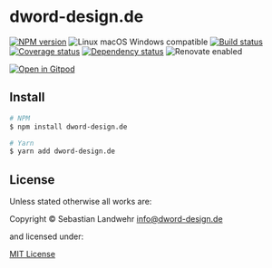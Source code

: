 <!-- TITLE/ -->
# dword-design.de
<!-- /TITLE -->

<!-- BADGES/ -->
[![NPM version](https://img.shields.io/npm/v/dword-design.de.svg)](https://npmjs.org/package/dword-design.de)
![Linux macOS Windows compatible](https://img.shields.io/badge/os-linux%20%7C%C2%A0macos%20%7C%C2%A0windows-blue)
[![Build status](https://img.shields.io/github/workflow/status/dword-design/dword-design.de/build)](https://github.com/dword-design/dword-design.de/actions)
[![Coverage status](https://img.shields.io/coveralls/dword-design/dword-design.de)](https://coveralls.io/github/dword-design/dword-design.de)
[![Dependency status](https://img.shields.io/david/dword-design/dword-design.de)](https://david-dm.org/dword-design/dword-design.de)
![Renovate enabled](https://img.shields.io/badge/renovate-enabled-brightgreen)

[![Open in Gitpod](https://gitpod.io/button/open-in-gitpod.svg)](https://gitpod.io/#https://github.com/dword-design/dword-design.de)
<!-- /BADGES -->

<!-- DESCRIPTION/ -->

<!-- /DESCRIPTION -->

<!-- INSTALL/ -->
## Install

```bash
# NPM
$ npm install dword-design.de

# Yarn
$ yarn add dword-design.de
```
<!-- /INSTALL -->

<!-- LICENSE/ -->
## License

Unless stated otherwise all works are:

Copyright &copy; Sebastian Landwehr <info@dword-design.de>

and licensed under:

[MIT License](https://opensource.org/licenses/MIT)
<!-- /LICENSE -->
